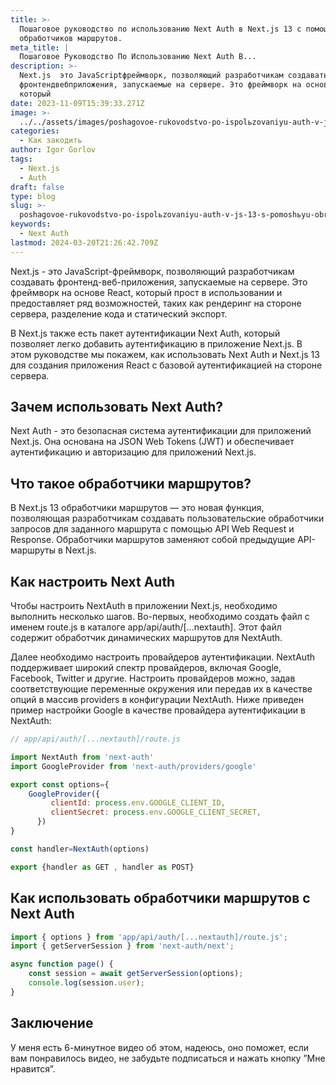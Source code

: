 ```yaml
---
title: >-
  Пошаговое руководство по использованию Next Auth в Next.js 13 с помощью
  обработчиков маршрутов.
meta_title: |
  Пошаговое Руководство По Использованию Next Auth В...
description: >-
  Next.js  это JavaScriptфреймворк, позволяющий разработчикам создавать
  фронтендвебприложения, запускаемые на сервере. Это фреймворк на основе React,
  который
date: 2023-11-09T15:39:33.271Z
image: >-
  ../../assets/images/poshagovoe-rukovodstvo-po-ispolьzovaniyu-auth-v-js-13-s-pomoshьyu-obrabotchikov-marshrutov-Nov-09-2023.avif
categories:
  - Как закодить
author: Igor Gorlov
tags:
  - Next.js
  - Auth
draft: false
type: blog
slug: >-
  poshagovoe-rukovodstvo-po-ispolьzovaniyu-auth-v-js-13-s-pomoshьyu-obrabotchikov-marshrutov
keywords:
  - Next Auth
lastmod: 2024-03-20T21:26:42.709Z
---
```


Next.js - это JavaScript-фреймворк, позволяющий разработчикам создавать фронтенд-веб-приложения, запускаемые на сервере. Это фреймворк на основе React, который прост в использовании и предоставляет ряд возможностей, таких как рендеринг на стороне сервера, разделение кода и статический экспорт.

В Next.js также есть пакет аутентификации Next Auth, который позволяет легко добавить аутентификацию в приложение Next.js. В этом руководстве мы покажем, как использовать Next Auth и Next.js 13 для создания приложения React с базовой аутентификацией на стороне сервера.

## Зачем использовать Next Auth?

Next Auth - это безопасная система аутентификации для приложений Next.js. Она основана на JSON Web Tokens (JWT) и обеспечивает аутентификацию и авторизацию для приложений Next.js.

## Что такое обработчики маршрутов?

В Next.js 13 обработчики маршрутов — это новая функция, позволяющая разработчикам создавать пользовательские обработчики запросов для заданного маршрута с помощью API Web Request и Response. Обработчики маршрутов заменяют собой предыдущие API-маршруты в Next.js.

## Как настроить Next Auth

Чтобы настроить NextAuth в приложении Next.js, необходимо выполнить несколько шагов. Во-первых, необходимо создать файл с именем
route.js в каталоге app/api/auth/[…nextauth]. Этот файл содержит обработчик динамических маршрутов для NextAuth.

Далее необходимо настроить провайдеров аутентификации. NextAuth поддерживает широкий спектр провайдеров, включая Google, Facebook, Twitter и другие. Настроить провайдеров можно, задав соответствующие переменные окружения или передав их в качестве опций в массив providers в конфигурации NextAuth.
Ниже приведен пример настройки Google в качестве провайдера аутентификации в NextAuth:

```javascript
// app/api/auth/[...nextauth]/route.js

import NextAuth from 'next-auth'
import GoogleProvider from 'next-auth/providers/google'

export const options={
    GoogleProvider({
         clientId: process.env.GOOGLE_CLIENT_ID,
         clientSecret: process.env.GOOGLE_CLIENT_SECRET,
      })
}

const handler=NextAuth(options)

export {handler as GET , handler as POST}

```

## Как использовать обработчики маршрутов с Next Auth

```javascript
import { options } from 'app/api/auth/[...nextauth]/route.js';
import { getServerSession } from 'next-auth/next';

async function page() {
	const session = await getServerSession(options);
	console.log(session.user);
}
```

## Заключение

У меня есть 6-минутное видео об этом, надеюсь, оно поможет, если вам понравилось видео, не забудьте подписаться и нажать кнопку ”Мне нравится”.
